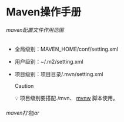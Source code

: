 # Maven操作手册

###### maven配置文件作用范围

- 全局级别：MAVEN_HOME/conf/setting.xml

- 用户级别：~/.m2/setting.xml

- 项目级别：项目目录/.mvn/setting.xml

  > [!CAUTION]
  >
  > 💡 项目级别要搭配./mvn、 [mvnw](../../../../IdeaProjects/yuyu/mvnw) 脚本使用。

###### maven打包jar

[1]: https://blog.csdn.net/qq_42631788/article/details/142182557	"maven打包jar插件说明"

